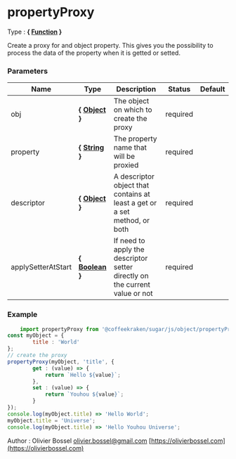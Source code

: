 # propertyProxy

<!-- @namespace: sugar.js.object.propertyProxy -->

Type : **{ [Function](https://developer.mozilla.org/fr/docs/Web/JavaScript/Reference/Objets_globaux/Function) }**


Create a proxy for and object property.
This gives you the possibility to process the data of the property
when it is getted or setted.



### Parameters
Name  |  Type  |  Description  |  Status  |  Default
------------  |  ------------  |  ------------  |  ------------  |  ------------
obj  |  **{ [Object](https://developer.mozilla.org/fr/docs/Web/JavaScript/Reference/Objets_globaux/Object) }**  |  The object on which to create the proxy  |  required  |
property  |  **{ [String](https://developer.mozilla.org/fr/docs/Web/JavaScript/Reference/Objets_globaux/String) }**  |  The property name that will be proxied  |  required  |
descriptor  |  **{ [Object](https://developer.mozilla.org/fr/docs/Web/JavaScript/Reference/Objets_globaux/Object) }**  |  A descriptor object that contains at least a get or a set method, or both  |  required  |
applySetterAtStart  |  **{ [Boolean](https://developer.mozilla.org/fr/docs/Web/JavaScript/Reference/Objets_globaux/Boolean) }**  |  If need to apply the descriptor setter directly on the current value or not  |  required  |

### Example
```js
	import propertyProxy from '@coffeekraken/sugar/js/object/propertyProxy';
const myObject = {
		title : 'World'
};
// create the proxy
propertyProxy(myObject, 'title', {
		get : (value) => {
			return `Hello ${value}`;
		},
		set : (value) => {
			return `Youhou ${value}`;
		}
});
console.log(myObject.title) => 'Hello World';
myObject.title = 'Universe';
console.log(myObject.title) => 'Hello Youhou Universe';
```
Author : Olivier Bossel [olivier.bossel@gmail.com](mailto:olivier.bossel@gmail.com) [https://olivierbossel.com](https://olivierbossel.com)